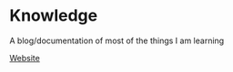 # Knowledge
A blog/documentation of most of the things I am learning

[Website](https://sandeshkota.github.io/knowledge/)
